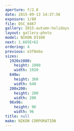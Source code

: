 ```yaml
---
aperture: f/2.8
date: 2015-09-13 14:37:56
exposure: 1/80
file: DSC_0467
gallery: 2015-autumn-holidays
layout: gallery-photo
model: NIKON D3100
next: 1.665E+62
ordering: 4
previous: e3f8eba
sizes:
  1920x1080:
    height: 1080
    width: 1920
  640w:
    height: 360
    width: 640
  200x200:
    height: 200
    width: 200
  96x96:
    height: 96
    width: 96
title: null
make: NIKON CORPORATION
---
```

